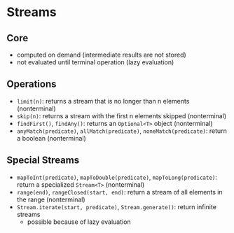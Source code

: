 # Streams

## Core

- computed on demand (intermediate results are not stored)
- not evaluated until terminal operation (lazy evaluation)

## Operations

- `limit(n)`: returns a stream that is no longer than n elements (nonterminal)
- `skip(n)`: returns a stream with the first n elements skipped (nonterminal)
- `findFirst()`, `findAny()`: returns an `Optional<T>` object (nonterminal)
- `anyMatch(predicate)`, `allMatch(predicate)`, `noneMatch(predicate)`: return a boolean (nonterminal)

## Special Streams

- `mapToInt(predicate)`, `mapToDouble(predicate)`, `mapToLong(predicate)`: return a specialized `Stream<T>` (nonterminal)
- `range(end)`, `rangeClosed(start, end)`: return a stream of all elements in the range (nonterminal)
- `Stream.iterate(start, predicate)`, `Stream.generate()`: return infinite streams 
  - possible because of lazy evaluation